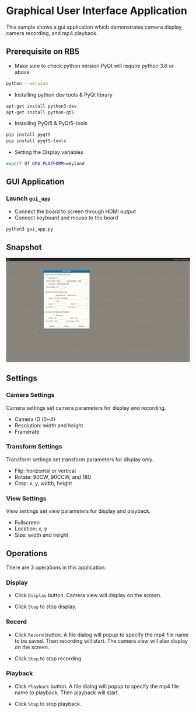 # Graphical User Interface Application

This sample shows a gui application which demonstrates camera display, camera recording, and mp4 playback. 


## Prerequisite on RB5

- Make sure to check python version.PyQt will require python 3.6 or above 
```bash
python --version
```
- Installing python dev tools & PyQt library 
```bash
apt-get install python3-dev
apt-get install python-qt5 
```
- Installing PyQt5 & PyQt5-tools 
```bash
pip install pyqt5
pip install pyqt5-tools
```
- Setting the Display variables 

```bash
export QT_QPA_PLATFORM=wayland
```


## GUI Application

### Launch ```gui_app```

+ Connect the board to screen through HDMI output
+ Connect keyboard and mouse to the board
```bash
python3 gui_app.py 
```


## Snapshot

![Iamge text](image/gui-app-snapshot.png)

## Settings

### Camera Settings

Camera settings set camera parameters for display and recording.

+ Camera ID (0~4)
+ Resolution: width and height
+ Framerate

### Transform Settings

Transform settings set transform parameters for display only.

+ Flip: horizontal or vertical
+ Rotate: 90CW, 90CCW, and 180
+ Crop: x, y, width, height

### View Settings

View settings set view parameters for display and playback.

+ Fullscreen
+ Location: x, y
+ Size: width and height


## Operations

There are 3 operations in this application.

### Display

+ Click ```Display``` button. Camera view will display on the screen.

+ Click ```Stop``` to stop display.

### Record

+ Click ```Record``` button. A file dialog will popup to specify the mp4 file name to be saved. Then recording will start. The camera view will also display on the screen.

+ Click ```Stop``` to stop recording.

### Playback

+ Click ```Playback``` button. A file dialog will popup to specify the mp4 file name to playback. Then playback will start. 

+ Click ```Stop``` to stop playback.

